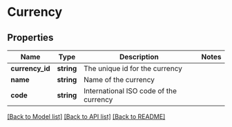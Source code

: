 # Currency

## Properties
Name | Type | Description | Notes
------------ | ------------- | ------------- | -------------
**currency_id** | **string** | The unique id for the currency | 
**name** | **string** | Name of the currency | 
**code** | **string** | International ISO code of the currency | 

[[Back to Model list]](../../README.md#documentation-for-models) [[Back to API list]](../../README.md#documentation-for-api-endpoints) [[Back to README]](../../README.md)

